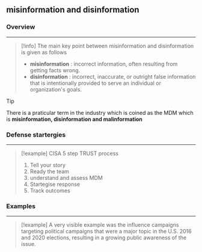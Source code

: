 ## **misinformation and disinformation**

### Overview 
---
>[!info]
>The main key point between misinformation and disinformation is given as follows
>- **misinformation** : incorrect information, often resulting from getting facts wrong.
>- **disinformation** : incorrect, inaccurate, or outright false information that is intentionally provided to serve an individual or organization's goals.

>[!tip]
>There is a praticular term in the industry which is coined as the MDM which is **misinformation, disinformation and malinformation**

### Defense startergies
---
>[!example] CISA 5 step TRUST process
>1. Tell your story 
>2. Ready the team 
>3. understand and assess MDM 
>4. Startegise response 
>5. Track outcomes
### Examples 
---
>[!example]
>A very visible example was the influence campaigns targeting political campaigns that were a major topic in the U.S. 2016 and 2020 elections, resulting in a growing public awareness of the issue.


